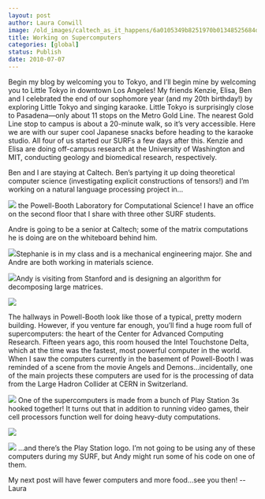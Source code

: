 ```yaml
---
layout: post
author: Laura Conwill
image: /old_images/caltech_as_it_happens/6a0105349b8251970b01348525684d970c.jpg
title: Working on Supercomputers
categories: [global]
status: Publish
date: 2010-07-07
---
```



Begin my blog by welcoming you to Tokyo, and I’ll begin mine by welcoming you to Little
Tokyo in downtown Los Angeles! My friends Kenzie, Elisa, Ben and I celebrated
the end of our sophomore year (and my 20th birthday!) by exploring
Little Tokyo and singing karaoke. Little Tokyo is surprisingly close to
Pasadena—only about 11 stops on the Metro Gold Line. The nearest Gold Line stop to campus is about a 20-minute
walk, so it’s very accessible. Here we are with our super cool Japanese snacks before
heading to the karaoke studio. All four of us started our SURFs a few days
after this. Kenzie and Elisa are doing off-campus research at the University of
Washington and MIT, conducting geology and biomedical research, respectively.

Ben and I are staying at Caltech. Ben’s partying it up doing theoretical
computer science (investigating explicit constructions of tensors!) and I’m
working on a natural language processing project in…


![](/old_images/caltech_as_it_happens/6a0105349b8251970b0133f2000281970b.png)
the Powell-Booth
Laboratory for Computational Science! I have an office on the second floor that
I share with three other SURF students.

Andre is going to
be a senior at Caltech; some of the matrix computations he is doing are on the
whiteboard behind him.


![](/old_images/caltech_as_it_happens/6a0105349b8251970b01348525676e970c.png)Stephanie is in my class and is a mechanical engineering
major. She and Andre are both working in materials science.


![](/old_images/caltech_as_it_happens/6a0105349b8251970b0133f200020a970b.png)Andy is visiting
from Stanford and is designing an algorithm for decomposing large matrices.


![](/old_images/caltech_as_it_happens/6a0105349b8251970b0133f200037a970b.png)

The hallways in
Powell-Booth look like those of a typical, pretty modern building. However, if
you venture far enough, you’ll find a huge room full of supercomputers: the
heart of the Center for Advanced Computing Research. Fifteen years ago, this
room housed the Intel Touchstone Delta, which at the time was the fastest, most
powerful computer in the world. When I saw the computers currently in the basement of
Powell-Booth I was reminded of a scene from the movie Angels and Demons…incidentally,
one of the main projects these computers are used for is the processing of data
from the Large Hadron Collider at CERN in Switzerland.


![](/old_images/caltech_as_it_happens/6a0105349b8251970b013485256c41970c.jpg) One of the
supercomputers is made from a bunch of Play Station 3s hooked together! It
turns out that in addition to running video games, their cell processors
function well for doing heavy-duty computations.


![](/old_images/caltech_as_it_happens/6a0105349b8251970b013485256ca9970c.jpg)

![](/old_images/caltech_as_it_happens/6a0105349b8251970b013485256d27970c.png)
…and there’s the
Play Station logo. I’m not going
to be using any of these computers during my SURF, but Andy might run some of
his code on one of them.

My next post will
have fewer computers and more food…see you then!
--Laura
